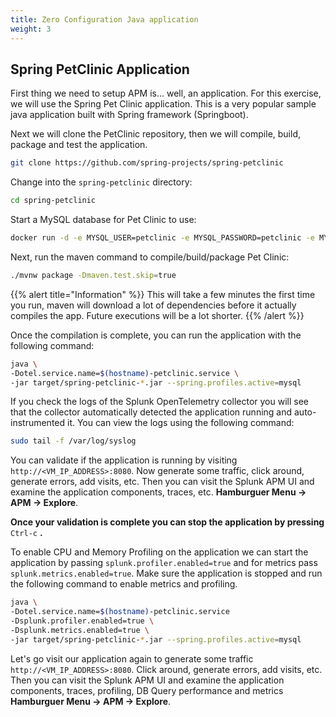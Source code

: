 ```yaml
---
title: Zero Configuration Java application
weight: 3
---
```


## Spring PetClinic Application

First thing we need to setup APM is... well, an application. For this exercise, we will use the Spring Pet Clinic application. This is a very popular sample java application built with Spring framework (Springboot).

Next we will clone the PetClinic repository, then we will compile, build, package and test the application.

```bash
git clone https://github.com/spring-projects/spring-petclinic
```

Change into the `spring-petclinic` directory:

```bash
cd spring-petclinic
```

Start a MySQL database for Pet Clinic to use:

```bash
docker run -d -e MYSQL_USER=petclinic -e MYSQL_PASSWORD=petclinic -e MYSQL_ROOT_PASSWORD=root -e MYSQL_DATABASE=petclinic -p 3306:3306 docker.io/mysql:5.7.8
```

Next, run the maven command to compile/build/package Pet Clinic:

```bash
./mvnw package -Dmaven.test.skip=true
```

{{% alert title="Information" %}}
This will take a few minutes the first time you run, maven will download a lot of dependencies before it actually compiles the app. Future executions will be a lot shorter.
{{% /alert %}}

Once the compilation is complete, you can run the application with the following command:

```bash
java \
-Dotel.service.name=$(hostname)-petclinic.service \
-jar target/spring-petclinic-*.jar --spring.profiles.active=mysql
```

If you check the logs of the Splunk OpenTelemetry collector you will see that the collector automatically detected the application running and auto-instrumented it. You can view the logs using the following command:

```bash
sudo tail -f /var/log/syslog
```

You can validate if the application is running by visiting `http://<VM_IP_ADDRESS>:8080`. Now generate some traffic, click around, generate errors, add visits, etc. Then you can visit the Splunk APM UI and examine the application components, traces, etc. **Hamburguer Menu → APM → Explore**.

**Once your validation is complete you can stop the application by pressing** `Ctrl-c` **.**

To enable CPU and Memory Profiling on the application we can start the application by passing `splunk.profiler.enabled=true` and for metrics pass `splunk.metrics.enabled=true`. Make sure the application is stopped and run the following command to enable metrics and profiling.

```bash
java \
-Dotel.service.name=$(hostname)-petclinic.service
-Dsplunk.profiler.enabled=true \
-Dsplunk.metrics.enabled=true \
-jar target/spring-petclinic-*.jar --spring.profiles.active=mysql
```

Let's go visit our application again to generate some traffic `http://<VM_IP_ADDRESS>:8080`. Click around, generate errors, add visits, etc. Then you can visit the Splunk APM UI and examine the application components, traces, profiling, DB Query performance and metrics **Hamburguer Menu → APM → Explore**.
